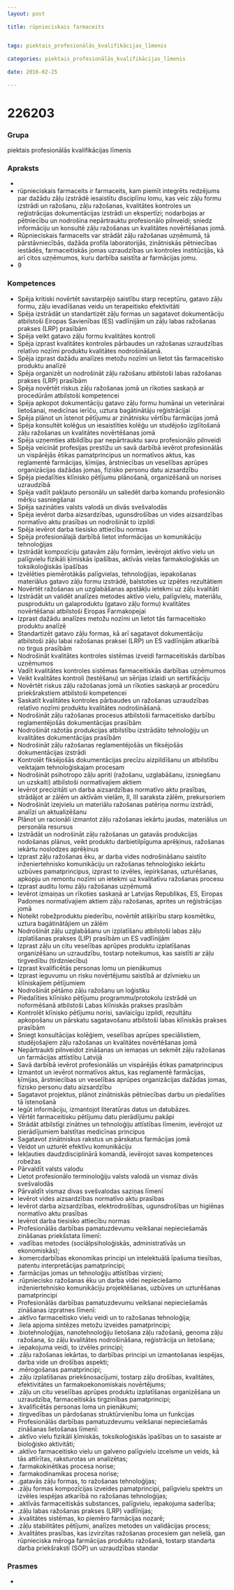```yaml
---
layout: post
    
title: rūpnieciskais farmaceits

    
tags: piektais_profesionālās_kvalifikācijas_līmenis
    
categories: piektais_profesionālās_kvalifikācijas_līmenis
    
date: 2016-02-25
    
---
```

# 226203

### Grupa
piektais profesionālās kvalifikācijas līmenis


### Apraksts

* 
* rūpnieciskais farmaceits ir farmaceits, kam piemīt integrēts redzējums par dažādu zāļu izstrādē iesaistītu disciplīnu lomu, kas veic zāļu formu izstrādi un ražošanu, zāļu ražošanas, kvalitātes kontroles un reģistrācijas dokumentācijas izstrādi un ekspertīzi; nodarbojas ar pētniecību un nodrošina nepārtrauktu profesionālo pilnveidi; sniedz informāciju un konsultē zāļu ražošanas un kvalitātes novērtēšanas jomā. 
* 	Rūpnieciskais farmaceits var strādāt zāļu ražošanas uzņēmumā, tā pārstāvniecībās, dažāda profila laboratorijās, zinātniskās pētniecības iestādēs, farmaceitiskās jomas uzraudzības un kontroles institūcijās, kā arī citos uzņēmumos, kuru darbība saistīta ar farmācijas jomu. 
* 	9 

### Kompetences

* Spēja kritiski novērtēt savstarpējo saistību starp receptūru, gatavo zāļu formu, zāļu ievadīšanas veidu un terapeitisko efektivitāti
* Spēja izstrādāt un standartizēt zāļu formas un sagatavot dokumentāciju atbilstoši Eiropas Savienības (ES) vadlīnijām un zāļu labas ražošanas prakses (LRP) prasībām
* Spēja veikt gatavo zāļu formu kvalitātes kontroli
* Spēja izprast kvalitātes kontroles pārbaudes un ražošanas uzraudzības relatīvo nozīmi produktu kvalitātes nodrošināšanā.
*  Spēja izprast dažādu analīzes metožu nozīmi un lietot tās farmaceitisko produktu analīzē
* Spēja organizēt un nodrošināt zāļu ražošanu atbilstoši labas ražošanas prakses (LRP) prasībām
* Spēja novērtēt riskus zāļu ražošanas jomā un rīkoties saskaņā ar procedūrām atbilstoši kompetencei
* Spēja apkopot dokumentāciju gatavo zāļu formu humānai un veterinārai lietošanai, medicīnas ierīču, uztura bagātinātāju reģistrācijai
* Spēja plānot un īstenot pētījumu ar zinātnisku vērtību farmācijas jomā
* Spēja konsultēt kolēģus un iesaistīties kolēģu un studējošo izglītošanā zāļu ražošanas un kvalitātes novērtēšanas jomā
* Spēja uzņemties atbildību par nepārtrauktu savu profesionālo pilnveidi
* Spēja veicināt profesijas prestižu un savā darbībā ievērot profesionālās un vispārējās ētikas pamatprincipus un normatīvos aktus, kas reglamentē farmācijas, ķīmijas, ārstniecības un veselības aprūpes organizācijas dažādas jomas, fizisko personu datu aizsardzību
* Spēja piedalīties klīnisko pētījumu plānošanā, organizēšanā un norises uzraudzībā
* Spēja vadīt pakļauto personālu un saliedēt darba komandu profesionālo mērķu sasniegšanai
* Spēja sazināties valsts valodā un divās svešvalodās
* Spēja ievērot darba aizsardzības, ugunsdrošības un vides aizsardzības normatīvo aktu prasības un nodrošināt to izpildi
* Spēja ievērot darba tiesisko attiecību normas
* Spēja profesionālajā darbībā lietot informācijas un komunikāciju tehnoloģijas
* Izstrādāt kompozīciju gatavām zāļu formām, ievērojot aktīvo vielu un palīgvielu fizikāli ķīmiskās īpašības, aktīvās vielas farmakoloģiskās un toksikoloģiskās īpašības
* Izvēlēties piemērotākās palīgvielas, tehnoloģijas, iepakošanas materiālus gatavo zāļu formu izstrādē, balstoties uz izpētes rezultātiem
* Novērtēt ražošanas un uzglabāšanas apstākļu ietekmi uz zāļu kvalitāti
* Izstrādāt un validēt analīzes metodes aktīvo vielu, palīgvielu, materiālu, pusproduktu un galaproduktu (gatavo zāļu formu) kvalitātes novērtēšanai atbilstoši Eiropas Farmakopejai
* Izprast dažādu analīzes metožu nozīmi un lietot tās farmaceitisko produktu analīzē
* Standartizēt gatavo zāļu formas, kā arī sagatavot dokumentāciju atbilstoši zāļu labai ražošanas praksei (LRP) un ES vadlīnijām atkarībā no tirgus prasībām
* Nodrošināt kvalitātes kontroles sistēmas izveidi farmaceitiskās darbības uzņēmumos
* Vadīt kvalitātes kontroles sistēmas farmaceitiskās darbības uzņēmumos
* Veikt kvalitātes kontroli (testēšanu) un sērijas izlaidi un sertifikāciju
* Novērtēt riskus zāļu ražošanas jomā un rīkoties saskaņā ar procedūru priekšrakstiem atbilstoši kompetencei
* Saskatīt kvalitātes kontroles pārbaudes un ražošanas uzraudzības relatīvo nozīmi produktu kvalitātes nodrošināšanā.
*  Nodrošināt zāļu ražošanas procesus atbilstoši farmaceitisko darbību reglamentējošās dokumentācijas prasībām
* Nodrošināt ražotās produkcijas atbilstību izstrādāto tehnoloģiju un kvalitātes dokumentācijas prasībām
* Nodrošināt zāļu ražošanas reglamentējošās un fiksējošās dokumentācijas izstrādi
* Kontrolēt fiksējošās dokumentācijas precīzu aizpildīšanu un atbilstību veiktajam tehnoloģiskajam procesam
* Nodrošināt psihotropo zāļu apriti (ražošanu, uzglabāšanu, izsniegšanu un uzskaiti) atbilstoši normatīvajiem aktiem
* Ievērot precizitāti un darba aizsardzības normatīvo aktu prasības, strādājot ar zālēm un aktīvām vielām, II, III saraksta zālēm, prekursoriem
* Nodrošināt izejvielu un materiālu ražošanas patēriņa normu izstrādi, analīzi un aktualizēšanu
* Plānot un racionāli izmantot zāļu ražošanas iekārtu jaudas, materiālus un personāla resursus
* Izstrādāt un nodrošināt zāļu ražošanas un gatavās produkcijas nodošanas plānus, veikt produktu darbietilpīguma aprēķinus, ražošanas iekārtu noslodzes aprēķinus
* Izprast zāļu ražošanas ēku, ar darba vides nodrošināšanu saistīto inženiertehnisko komunikāciju un ražošanas tehnoloģisko iekārtu uzbūves pamatprincipus, izprast to izvēles, iepirkšanas, uzturēšanas, apkopju un remontu nozīmi un ietekmi uz kvalitatīvu ražošanas procesu
* Izprast auditu lomu zāļu ražošanas uzņēmumā
* Ievērot izmaiņas un rīkoties saskaņā ar Latvijas Republikas, ES, Eiropas Padomes normatīvajiem aktiem zāļu ražošanas, aprites un reģistrācijas jomā
* Noteikt robežproduktu piederību, novērtēt atšķirību starp kosmētiku, uztura bagātinātājiem un zālēm
* Nodrošināt zāļu uzglabāšanu un izplatīšanu atbilstoši labas zāļu izplatīšanas prakses (LIP) prasībām un ES vadlīnijām
* Izprast zāļu un citu veselības aprūpes produktu izplatīšanas organizēšanu un uzraudzību, tostarp noteikumus, kas saistīti ar zāļu tirgvedību (tirdzniecību)
* Izprast kvalificētās personas lomu un pienākumus
* Izprast ieguvumu un risku novērtējumu saistībā ar dzīvnieku un klīniskajiem pētījumiem
* Nodrošināt pētāmo zāļu ražošanu un loģistiku
* Piedalīties klīnisko pētījumu programmu/protokolu izstrādē un noformēšanā atbilstoši Labas klīniskās prakses prasībām
* Kontrolēt klīnisko pētījumu norisi, savlaicīgu izpildi, rezultātu apkopošanu un pārskatu sagatavošanu atbilstoši labas klīniskās prakses prasībām
* Sniegt konsultācijas kolēģiem, veselības aprūpes speciālistiem, studējošajiem zāļu ražošanas un kvalitātes novērtēšanas jomā
* Nepārtraukti pilnveidot zināšanas un iemaņas un sekmēt zāļu ražošanas un farmācijas attīstību Latvijā
* Savā darbībā ievērot profesionālās un vispārējās ētikas pamatprincipus
* Izmantot un ievērot normatīvos aktus, kas reglamentē farmācijas, ķīmijas, ārstniecības un veselības aprūpes organizācijas dažādas jomas, fizisko personu datu aizsardzību
* Sagatavot projektus, plānot zinātniskās pētniecības darbu un piedalīties tā īstenošanā
* Iegūt informāciju, izmantojot literatūras datus un datubāzes.
*  Vērtēt farmaceitisku pētījumu datu pierādījumu pakāpi
* Strādāt atbilstīgi zinātnes un tehnoloģiju attīstības līmenim, ievērojot uz pierādījumiem balstītas medicīnas principus
* Sagatavot zinātniskus rakstus un pārskatus farmācijas jomā
* Veidot un uzturēt efektīvu komunikāciju
* Iekļauties daudzdisciplinārā komandā, ievērojot savas kompetences robežas
* Pārvaldīt valsts valodu
* Lietot profesionālo terminoloģiju valsts valodā un vismaz divās svešvalodās
* Pārvaldīt vismaz divas svešvalodas saziņas līmenī
* Ievērot vides aizsardzības normatīvo aktu prasības
* Ievērot darba aizsardzības, elektrodrošības, ugunsdrošības un higiēnas normatīvo aktu prasības
* Ievērot darba tiesisko attiecību normas
* Profesionālās darbības pamatuzdevumu veikšanai nepieciešamās zināšanas priekšstata līmenī: 
* .vadības metodes (sociālpsiholoģiskās, administratīvās un ekonomiskās); 
* .komercdarbības ekonomikas principi un intelektuālā īpašuma tiesības, patentu interpretācijas pamatprincipi; 
* .farmācijas jomas un tehnoloģiju attīstības virzieni; 
* .rūpniecisko ražošanas ēku un darba videi nepieciešamo inženiertehnisko komunikāciju projektēšanas, uzbūves un uzturēšanas pamatprincipi
* Profesionālās darbības pamatuzdevumu veikšanai nepieciešamās zināšanas izpratnes līmenī: 
* .aktīvo farmaceitisko vielu veidi un to ražošanas tehnoloģija; 
* .liela apjoma sintēzes metožu izveides pamatprincipi; 
* .biotehnoloģijas, nanotehnoloģiju lietošana zāļu ražošanā, genoma zāļu ražošana, šo zāļu kvalitātes nodrošināšana, reģistrācija un lietošana; 
* .iepakojuma veidi, to izvēles principi; 
* .zāļu ražošanas iekārtas, to darbības principi un izmantošanas iespējas, darba vide un drošības aspekti; 
* .mērogošanas pamatprincipi; 
* .zāļu izplatīšanas priekšnosacījumi, tostarp zāļu drošības, kvalitātes, efektivitātes un farmakoekonomiskais novērtējums; 
* .zāļu un citu veselības aprūpes produktu izplatīšanas organizēšana un uzraudzība, farmaceitiskās tirgzinības pamatprincipi; 
* .kvalificētās personas loma un pienākumi; 
* .tirgvedības un pārdošanas struktūrvienību loma un funkcijas
* Profesionālās darbības pamatuzdevumu veikšanai nepieciešamās zināšanas lietošanas līmenī: 
* .aktīvo vielu fizikāli ķīmiskās, toksikoloģiskās īpašības un to sasaiste ar bioloģisko aktivitāti; 
* .aktīvo farmaceitisko vielu un galveno palīgvielu izcelsme un veids, kā tās attīrītas, raksturotas un analizētas; 
* .farmakokinētikas procesa norise; 
* .farmakodinamikas procesa norise; 
* .gatavās zāļu formas, to ražošanas tehnoloģijas; 
* .zāļu formas kompozīcijas izveides pamatprincipi, palīgvielu spektrs un izvēles iespējas atkarībā no ražošanas tehnoloģijas;
*  .aktīvās farmaceitiskās substances, palīgvielu, iepakojuma saderība; 
* .zāļu labas ražošanas prakses (LRP) vadlīnijas; 
* .kvalitātes sistēmas, ko piemēro farmācijas nozarē; 
* .zāļu stabilitātes pētījumi, analīzes metodes un validācijas process; 
* .kvalitātes prasības, kas izvirzītas ražošanas procesiem gan nelielā, gan rūpnieciska mēroga farmācijas produktu ražošanā, tostarp standarta darba priekšraksti (SOP) un uzraudzības standar

### Prasmes 
* 